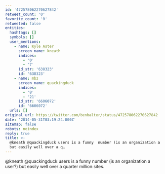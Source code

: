 ```yaml
---
id: '472578062270627842'
retweet_count: '0'
favorite_count: '0'
retweeted: false
entities:
  hashtags: []
  symbols: []
  user_mentions:
    - name: Kyle Aster
      screen_name: kneath
      indices:
        - '0'
        - '7'
      id_str: '638323'
      id: '638323'
    - name: mbz
      screen_name: quackingduck
      indices:
        - '8'
        - '21'
      id_str: '6606072'
      id: '6606072'
  urls: []
original_url: https://twitter.com/benbalter/status/472578062270627842
date: '2014-05-31T03:19:24.000Z'
sitemap: false
robots: noindex
reply: true
title: >-
  @kneath @quackingduck users is a funny  number (is an organization a user?)
  but easily well over a q…
---
```


@kneath @quackingduck users is a funny  number (is an organization a user?) but easily well over a quarter million sites.